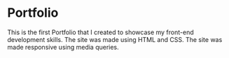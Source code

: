 # Portfolio
This is the first Portfolio that I created to showcase my front-end development skills. The site was made using HTML and CSS. 
The site was made responsive using media queries.
